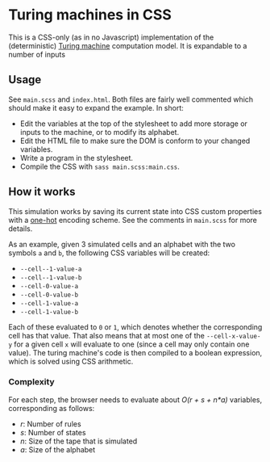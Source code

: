 # Turing machines in CSS

This is a CSS-only (as in no Javascript) implementation of the (deterministic)
[Turing machine](https://en.wikipedia.org/wiki/Turing_machine) computation
model. It is expandable to a number of inputs

## Usage

See `main.scss` and `index.html`. Both files are fairly well commented which
should make it easy to expand the example. In short:

- Edit the variables at the top of the stylesheet to add more storage or inputs
  to the machine, or to modify its alphabet.
- Edit the HTML file to make sure the DOM is conform to your changed variables.
- Write a program in the stylesheet.
- Compile the CSS with `sass main.scss:main.css`.

## How it works

This simulation works by saving its current state into CSS custom properties
with a [one-hot](https://en.wikipedia.org/wiki/One-hot) encoding scheme. See the
comments in `main.scss` for more details.

As an example, given 3 simulated cells and an alphabet with the two symbols `a` and
`b`, the following CSS variables will be created:

- `--cell--1-value-a`
- `--cell--1-value-b`
- `--cell-0-value-a`
- `--cell-0-value-b`
- `--cell-1-value-a`
- `--cell-1-value-b`

Each of these evaluated to `0` or `1`, which denotes whether the corresponding
cell has that value. That also means that at most one of the `--cell-x-value-y`
for a given cell `x` will evaluate to one (since a cell may only contain one
value). The turing machine's code is then compiled to a boolean expression,
which is solved using CSS arithmetic.

### Complexity

For each step, the browser needs to evaluate about *O(r + s + n\*a)* variables,
corresponding as follows:

- *r*: Number of rules
- *s*: Number of states
- *n*: Size of the tape that is simulated
- *a*: Size of the alphabet

